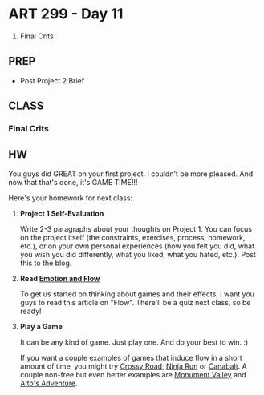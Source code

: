 ART 299 - Day 11
=======================================

1. Final Crits




PREP
---------------------------------------
- Post Project 2 Brief



CLASS
---------------------------------------

### Final Crits






HW
---------------------------------------

You guys did GREAT on your first project. I couldn't be more pleased. And now that that's done, it's GAME TIME!!!

Here's your homework for next class:

1. **Project 1 Self-Evaluation**

	Write 2-3 paragraphs about your thoughts on Project 1. You can focus on the project itself (the constraints, exercises, process, homework, etc.), or on your own personal experiences (how you felt you did, what you wish you did differently, what you liked, what you hated, etc.). Post this to the blog.


2. **Read [Emotion and Flow](http://boxesandarrows.com/design-for-emotion-and-flow/)**

	To get us started on thinking about games and their effects, I want you guys to read this article on "Flow". There'll be a quiz next class, so be ready!


3. **Play a Game**

	It can be any kind of game. Just play one. And do your best to win. :)

	If you want a couple examples of games that induce flow in a short amount of time, you might try [Crossy Road](http://www.crossyroad.com/), [Ninja Run](http://www.kongregate.com/games/YailenkoGames/ninja-run) or [Canabalt](http://www.mofunzone.com/games/canabalt.html). A couple non-free but even better examples are [Monument Valley](http://www.monumentvalleygame.com/) and [Alto's Adventure](http://altosadventure.com/). 


	
